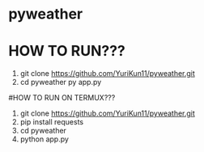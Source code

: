 # pyweather

# HOW TO RUN???

1. git clone https://github.com/YuriKun11/pyweather.git
2. cd pyweather py app.py

#HOW TO RUN ON TERMUX???

1. git clone https://github.com/YuriKun11/pyweather.git
2. pip install requests
3. cd pyweather
4. python app.py
